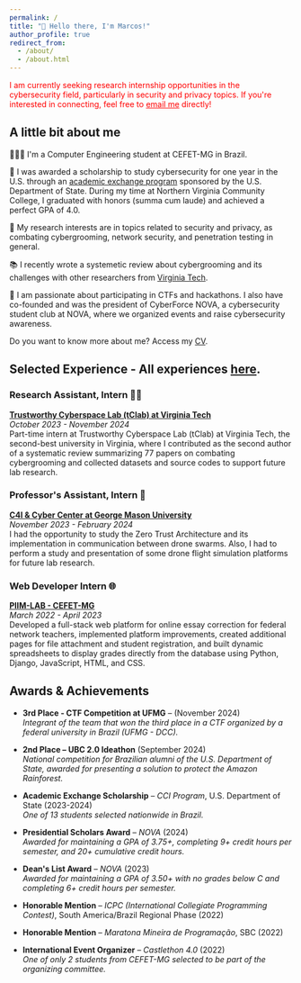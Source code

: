 ```yaml
---
permalink: /
title: "👋 Hello there, I'm Marcos!"
author_profile: true
redirect_from: 
  - /about/
  - /about.html
---
```

<p style="color: red;">I am currently seeking research internship opportunities in the cybersecurity field, particularly in security and privacy topics. If you're interested in connecting, feel free to <a href="mailto:marcos.silva@aluno.cefetmg.br" style="color: red;">email me</a> directly!</p>

## A little bit about me

🧑🏽‍💻 I'm a Computer Engineering student at CEFET-MG in Brazil.

🛫 I was awarded a scholarship to study cybersecurity for one year in the U.S. through an <a href="https://exchanges.state.gov/non-us/program/community-college-initiative-program" target="_blank">academic exchange program</a> sponsored by the U.S. Department of State. During my time at Northern Virginia Community College, I graduated with honors (summa cum laude) and achieved a perfect GPA of 4.0.

🔬 My research interests are in topics related to security and privacy, as combating cybergrooming, network security, and penetration testing in general.

📚 I recently wrote a systemetic review about cybergrooming and its challenges with other researchers from <a href="https://people.cs.vt.edu/jicho/index.html" target="_blank">Virginia Tech</a>.

👾 I am passionate about participating in CTFs and hackathons. I also have co-founded and was the president of CyberForce NOVA, a cybersecurity student club at NOVA, where we organized events and raise cybersecurity awareness.

Do you want to know more about me? Access my <a href="cv.pdf" target="_blank">CV</a>.

## Selected Experience - All experiences <a href="cv.pdf" target="_blank">here</a>.

### Research Assistant, Intern 🧑‍🔬
**<a href="https://people.cs.vt.edu/jicho/index.html" target="_blank">Trustworthy Cyberspace Lab (tClab) at Virginia Tech</a>**  
*October 2023 - November 2024*  
Part-time intern at Trustworthy Cyberspace Lab (tClab) at Virginia Tech, the second-best university in Virginia, where I contributed as the second author of a systematic review summarizing 77 papers on combating cybergrooming and collected datasets and source codes to support future lab research.

### Professor's Assistant, Intern 📡
**<a href="https://c5i.gmu.edu/" target="_blank">C4I & Cyber Center at George Mason University</a>**  
*November 2023 - February 2024*  
I had the opportunity to study the Zero Trust Architecture and its implementation in communication between drone swarms. Also, I had to perform a study and presentation of some drone flight simulation platforms for future lab research.

### Web Developer Intern 🌐
**<a href="https://www.piim-lab.cefetmg.br/" target="_blank">PIIM-LAB - CEFET-MG</a>**  
*March 2022 - April 2023*  
Developed a full-stack web platform for online essay correction for federal network teachers, implemented platform improvements, created additional pages for file attachment and student registration, and built dynamic spreadsheets to display grades directly from the database using Python, Django, JavaScript, HTML, and CSS.

## Awards & Achievements  

- **3rd Place - CTF Competition at UFMG** – (November 2024)  
  *Integrant of the team that won the third place in a CTF organized by a federal university in Brazil (UFMG - DCC).*  

- **2nd Place – UBC 2.0 Ideathon** (September 2024)  
  *National competition for Brazilian alumni of the U.S. Department of State, awarded for presenting a solution to protect the Amazon Rainforest.*  

- **Academic Exchange Scholarship** – *CCI Program*, U.S. Department of State (2023-2024)  
  *One of 13 students selected nationwide in Brazil.*  

- **Presidential Scholars Award** – *NOVA* (2024)  
  *Awarded for maintaining a GPA of 3.75+, completing 9+ credit hours per semester, and 20+ cumulative credit hours.*  

- **Dean's List Award** – *NOVA* (2023)  
  *Awarded for maintaining a GPA of 3.50+ with no grades below C and completing 6+ credit hours per semester.*  

- **Honorable Mention** – *ICPC (International Collegiate Programming Contest)*, South America/Brazil Regional Phase (2022)  

- **Honorable Mention** – *Maratona Mineira de Programação*, SBC (2022)  

- **International Event Organizer** – *Castlethon 4.0* (2022)  
  *One of only 2 students from CEFET-MG selected to be part of the organizing committee.* 

